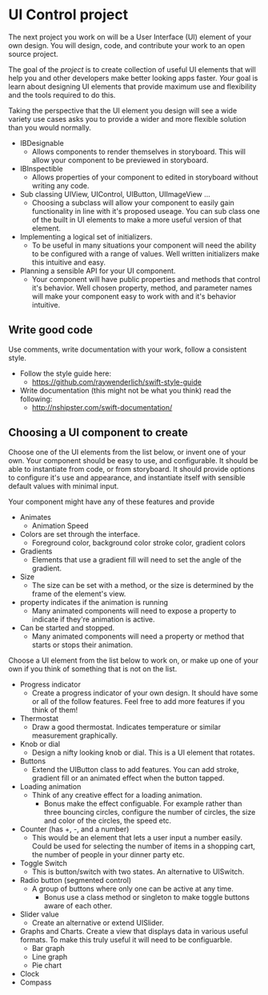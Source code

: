 # UI Control project 

The next project you work on will be a User Interface (UI) element of your own design. You will 
design, code, and contribute your work to an open source project. 

The goal of the *project* is to create collection of useful UI elements that will help you and other 
developers make better looking apps faster. *Your* goal is learn about designing UI elements that 
provide maximum use and flexibility and the tools required to do this.

Taking the perspective that the UI element you design will see a wide variety use cases asks you 
to provide a wider and more flexible solution than you would normally.

- IBDesignable
    - Allows components to render themselves in storyboard. This will allow your component to be 
    previewed in storyboard. 
- IBInspectible
    - Allows properties of your component to edited in storyboard without writing any code. 
- Sub classing UIView, UIControl, UIButton, UIImageView ...
    - Choosing a subclass will allow your component to easily gain functionality in line with it's 
    proposed useage. You can sub class one of the built in UI elements to make a more useful 
    version of that element. 
- Implementing a logical set of initializers. 
    - To be useful in many situations your component will need the ability to be configured with 
    a range of values. Well written initializers make this intuitive and easy.  
- Planning a sensible API for your UI component.
    - Your component will have public properties and methods that control it's behavior. Well 
    chosen property, method, and parameter names will make your component easy to work with and 
    it's behavior intuitive.
    
## Write good code

Use comments, write documentation with your work, follow a consistent style. 

- Follow the style guide here:
    - https://github.com/raywenderlich/swift-style-guide
- Write documentation (this might not be what you think) read the following:
    - http://nshipster.com/swift-documentation/

## Choosing a UI component to create

Choose one of the UI elements from the list below, or invent one of your own. Your component should 
be easy to use, and configurable. It should be able to instantiate from code, or from storyboard. 
It should provide options to configure it's use and appearance, and instantiate itself with sensible 
default values with minimal input.

Your component might have any of these features and provide 

- Animates
    - Animation Speed
- Colors are set through the interface. 
    - Foreground color, background color stroke color, gradient colors
- Gradients 
    - Elements that use a gradient fill will need to set the angle of the gradient. 
- Size 
    - The size can be set with a method, or the size is determined by the frame of the element's 
    view. 
- property indicates if the animation is running
    - Many animated components will need to expose a property to indicate if they're animation is 
    active. 
- Can be started and stopped. 
    - Many animated components will need a property or method that starts or stops their animation. 

Choose a UI element from the list below to work on, or make up one of your own if you think of 
something that is not on the list. 

- Progress indicator
    - Create a progress indicator of your own design. It should have some or all of the follow
    features. Feel free to add more features if you think of them!
- Thermostat 
    - Draw a good thermostat. Indicates temperature or similar measurement graphically. 
- Knob or dial 
    - Design a nifty looking knob or dial. This is a UI element that rotates. 
- Buttons
    - Extend the UIButton class to add features. You can add stroke, gradient fill or an animated 
    effect when the button tapped. 
- Loading animation 
    - Think of any creative effect for a loading animation. 
        - Bonus make the effect configuable. For example rather than three bouncing circles, configure 
        the number of circles, the size and color of the circles, the speed etc. 
- Counter (has +, -, and a number)
    - This would be an element that lets a user input a number easily. Could be used for selecting 
    the number of items in a shopping cart, the number of people in your dinner party etc. 
- Toggle Switch 
    - This is button/switch with two states. An alternative to UISwitch. 
- Radio button (segmented control)
    - A group of buttons where only one can be active at any time. 
        - Bonus use a class method or singleton to make toggle buttons aware of each other.
- Slider value 
    - Create an alternative or extend UISlider. 
- Graphs and Charts. Create a view that displays data in various useful formats. To make this truly 
useful it will need to be configuarble. 
    - Bar graph
    - Line graph
    - Pie chart
- Clock
- Compass

